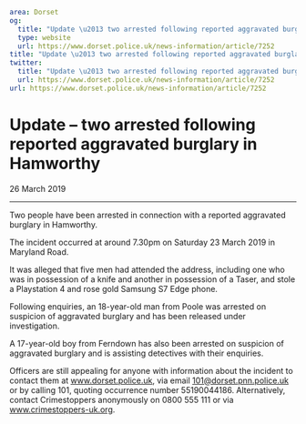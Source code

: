 ```yaml
area: Dorset
og:
  title: "Update \u2013 two arrested following reported aggravated burglary in Hamworthy"
  type: website
  url: https://www.dorset.police.uk/news-information/article/7252
title: "Update \u2013 two arrested following reported aggravated burglary in Hamworthy |"
twitter:
  title: "Update \u2013 two arrested following reported aggravated burglary in Hamworthy"
  url: https://www.dorset.police.uk/news-information/article/7252
url: https://www.dorset.police.uk/news-information/article/7252
```

# Update – two arrested following reported aggravated burglary in Hamworthy

26 March 2019

* * *

Two people have been arrested in connection with a reported aggravated burglary in Hamworthy.

The incident occurred at around 7.30pm on Saturday 23 March 2019 in Maryland Road.

It was alleged that five men had attended the address, including one who was in possession of a knife and another in possession of a Taser, and stole a Playstation 4 and rose gold Samsung S7 Edge phone.

Following enquiries, an 18-year-old man from Poole was arrested on suspicion of aggravated burglary and has been released under investigation.

A 17-year-old boy from Ferndown has also been arrested on suspicion of aggravated burglary and is assisting detectives with their enquiries.

Officers are still appealing for anyone with information about the incident to contact them at www.dorset.police.uk, via email 101@dorset.pnn.police.uk or by calling 101, quoting occurrence number 55190044186. Alternatively, contact Crimestoppers anonymously on 0800 555 111 or via www.crimestoppers-uk.org.
